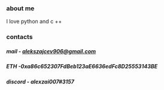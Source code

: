 ### about me

I love python and c ++

### contacts
##### mail - alekszajcev906@gmail.com

##### ETH -0xa86c652307FdBeb123aE6636edFc8D25553143BE

##### discord - alexzai007#3157
